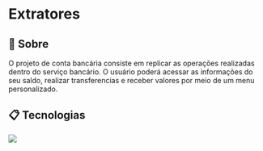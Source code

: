 <h1>Extratores</h1>

<h2>🚀 Sobre</h2>
<p>O projeto de conta bancária consiste em replicar as operações realizadas dentro do serviço bancário.
O usuário poderá acessar as informações do seu saldo, realizar transferencias e receber valores por meio de um menu
personalizado.</p>

## 📋 Tecnologias
<div>
  <img src="https://img.shields.io/badge/Java-%23ED8B00.svg??style=for-the-badge&logo=openjdk&logoColor=white">
</div>